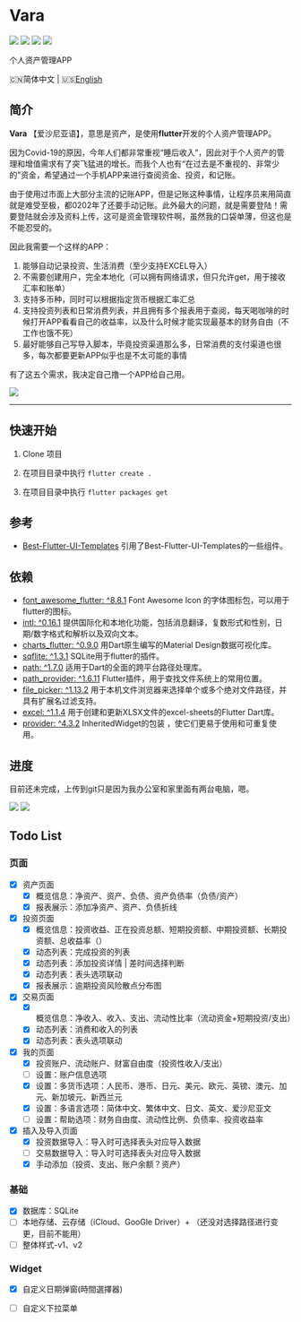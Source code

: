 # Vara
![](https://img.shields.io/badge/Toolkit-Flutter-blue.svg)  ![](https://img.shields.io/badge/Language-Dart-orange.svg)  ![](https://img.shields.io/apm/l/vim-mode)  ![](https://img.shields.io/badge/Process-Developing-blueviolet.svg)

 个人资产管理APP

 🇨🇳简体中文 | 🇺🇸[English](https://github.com/wellmoonloft/vara)

## 简介

**Vara** 【爱沙尼亚语】，意思是资产，是使用**flutter**开发的个人资产管理APP。

因为Covid-19的原因，今年人们都非常重视“睡后收入”，因此对于个人资产的管理和增值需求有了突飞猛进的增长。而我个人也有“在过去是不重视的、非常少的”资金，希望通过一个手机APP来进行查阅资金、投资，和记账。

由于使用过市面上大部分主流的记账APP，但是记账这种事情，让程序员来用简直就是难受至极，都0202年了还要手动记账。此外最大的问题，就是需要登陆！需要登陆就会涉及资料上传，这可是资金管理软件啊，虽然我的口袋单薄，但这也是不能忍受的。

因此我需要一个这样的APP：
1. 能够自动记录投资、生活消费（至少支持EXCEL导入）
2. 不需要创建用户，完全本地化（可以拥有网络请求，但只允许get，用于接收汇率和账单）
3. 支持多币种，同时可以根据指定货币根据汇率汇总
4. 支持投资列表和日常消费列表，并且拥有多个报表用于查阅，每天喝咖啡的时候打开APP看看自己的收益率，以及什么时候才能实现最基本的财务自由（不工作也饿不死）
5. 最好能够自己写导入脚本，毕竟投资渠道那么多，日常消费的支付渠道也很多，每次都要更新APP似乎也是不太可能的事情

有了这五个需求，我决定自己撸一个APP给自己用。

![](https://gitee.com/wellmoonloft/images/raw/master/20200811223018.png)

------------------------------

## 快速开始

1. Clone 项目

2. 在项目目录中执行 `flutter create . `

3. 在项目目录中执行 `flutter packages get`


## 参考
- [Best-Flutter-UI-Templates](https://github.com/mitesh77/Best-Flutter-UI-Templates) 引用了Best-Flutter-UI-Templates的一些组件。

## 依赖

- [font_awesome_flutter: ^8.8.1](https://pub.dev/packages/font_awesome_flutter) Font Awesome Icon 的字体图标包，可以用于flutter的图标。
- [intl: ^0.16.1](https://pub.dev/packages/intl) 提供国际化和本地化功能，包括消息翻译，复数形式和性别，日期/数字格式和解析以及双向文本。
- [charts_flutter: ^0.9.0](https://pub.dev/packages/charts_flutter) 用Dart原生编写的Material Design数据可视化库。
- [sqflite: ^1.3.1](https://pub.dev/packages/sqflite) SQLite用于flutter的插件。
- [path: ^1.7.0](https://pub.dev/packages/path) 适用于Dart的全面的跨平台路径处理库。
- [path_provider: ^1.6.11](https://pub.dev/packages/path_provider) Flutter插件，用于查找文件系统上的常用位置。
- [file_picker: ^1.13.2](https://pub.dev/packages/file_picker) 用于本机文件浏览器来选择单个或多个绝对文件路径，并具有扩展名过滤支持。
- [excel: ^1.1.4](https://pub.dev/packages/excel) 用于创建和更新XLSX文件的excel-sheets的Flutter Dart库。
- [provider: ^4.3.2](https://pub.dev/packages/provider) InheritedWidget的包装 ，使它们更易于使用和可重复使用。

## 进度

目前还未完成，上传到git只是因为我办公室和家里面有两台电脑，嗯。

![](https://gitee.com/wellmoonloft/images/raw/master/20200908175957.jpg)
![](https://gitee.com/wellmoonloft/images/raw/master/20200818220058.jpg)

## Todo List 

### 页面  
 
- [x] 资产页面  
  - [x] 概览信息：净资产、资产、负债、资产负债率（负债/资产）
  - [x] 报表展示：添加净资产、资产、负债折线

- [x] 投资页面   
  - [x] 概览信息：投资收益、正在投资总额、短期投资额、中期投资额、长期投资额、总收益率（）
  - [x] 动态列表：完成投资的列表 
  - [x] 动态列表：添加投资详情  | 差时间选择判断    
  - [x] 动态列表：表头选项联动  
  - [x] 报表展示：逾期投资风险散点分布图   

- [x] 交易页面   
  - [x] 概览信息：净收入、收入、支出、流动性比率（流动资金+短期投资/支出）
  - [x] 动态列表：消费和收入的列表    
  - [x] 动态列表：表头选项联动 
         
- [x] 我的页面  
  - [x] 投资账户、流动账户、财富自由度（投资性收入/支出）  
  - [ ] 设置：账户信息选项
  - [x] 设置：多货币选项：人民币、港币、日元、美元、欧元、英镑、澳元、加元、新加坡元、新西兰元 
  - [x] 设置：多语言选项：简体中文、繁体中文、日文、英文、爱沙尼亚文
  - [ ] 设置：帮助选项：财务自由度、流动性比例、负债率、投资收益率

- [x] 插入及导入页面
  - [x] 投资数据导入：导入时可选择表头对应导入数据
  - [ ] 交易数据导入：导入时可选择表头对应导入数据
  - [x] 手动添加（投资、支出、账户余额？资产） 

### 基础  
- [x] 数据库：SQLite
- [ ] 本地存储、云存储（iCloud、GooGle Driver）+ （还没对选择路径进行变更，目前不能用）
- [ ] 整体样式-v1、v2

### Widget  
- [x] 自定义日期弹窗(時間選擇器)
- [ ] 自定义下拉菜单


